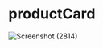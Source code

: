 # productCard

![Screenshot (2814)](https://user-images.githubusercontent.com/108452188/227709796-487f72f7-ba7b-4077-8fd4-46bdfeee97a5.png)
